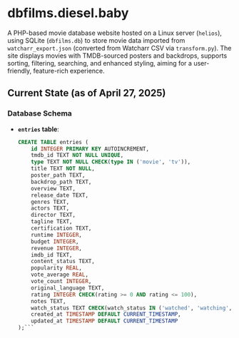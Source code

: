 # dbfilms.diesel.baby

A PHP-based movie database website hosted on a Linux server (`helios`), using SQLite (`dbfilms.db`) to store movie data imported from `watcharr_export.json` (converted from Watcharr CSV via `transform.py`). The site displays movies with TMDB-sourced posters and backdrops, supports sorting, filtering, searching, and enhanced styling, aiming for a user-friendly, feature-rich experience.

## Current State (as of April 27, 2025)

### Database Schema
- **`entries` table**:
  ```sql
  CREATE TABLE entries (
      id INTEGER PRIMARY KEY AUTOINCREMENT,
      tmdb_id TEXT NOT NULL UNIQUE,
      type TEXT NOT NULL CHECK(type IN ('movie', 'tv')),
      title TEXT NOT NULL,
      poster_path TEXT,
      backdrop_path TEXT,
      overview TEXT,
      release_date TEXT,
      genres TEXT,
      actors TEXT,
      director TEXT,
      tagline TEXT,
      certification TEXT,
      runtime INTEGER,
      budget INTEGER,
      revenue INTEGER,
      imdb_id TEXT,
      content_status TEXT,
      popularity REAL,
      vote_average REAL,
      vote_count INTEGER,
      original_language TEXT,
      rating INTEGER CHECK(rating >= 0 AND rating <= 100),
      notes TEXT,
      watch_status TEXT CHECK(watch_status IN ('watched', 'watching', 'plan_to_watch', NULL)),
      created_at TIMESTAMP DEFAULT CURRENT_TIMESTAMP,
      updated_at TIMESTAMP DEFAULT CURRENT_TIMESTAMP
  );```

  
